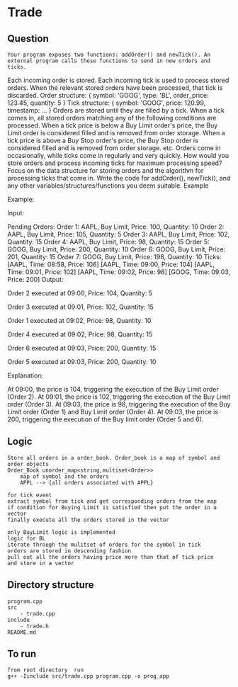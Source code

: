 # Trade

## Question
    Your program exposes two functions: addOrder() and newTick(). An external program calls these functions to send in new orders and ticks.
Each incoming order is stored.
Each incoming tick is used to process stored orders. When the relevant stored orders have been processed, that tick is discarded.
Order structure: { symbol: 'GOOG', type: 'BL', order_price: 123.45, quantity: 5 }
Tick structure: { symbol: 'GOOG', price: 120.99, timestamp: ... }
Orders are stored until they are filled by a tick. When a tick comes in, all stored orders matching any of the following conditions are processed.
When a tick price is below a Buy Limit order's price, the Buy Limit order is considered filled and is removed from order storage.
When a tick price is above a Buy Stop order's price, the Buy Stop order is considered filled and is removed from order storage.
etc.
Orders come in occasionally, while ticks come in regularly and very quickly.
How would you store orders and process incoming ticks for maximum processing speed? Focus on the data structure for storing orders and the algorithm for processing ticks that come in.
Write the code for addOrder(), newTick(), and any other variables/structures/functions you deem suitable.
Example

Example:

Input:

Pending Orders:
Order 1: AAPL, Buy Limit, Price: 100, Quantity: 10
Order 2: AAPL, Buy Limit, Price: 105, Quantity: 5
Order 3: AAPL, Buy Limit, Price: 102, Quantity: 15
Order 4: AAPL, Buy Limit, Price: 98, Quantity: 15
Order 5: GOOG, Buy Limit, Price: 200, Quantity: 10
Order 6: GOOG, Buy Limit, Price: 201, Quantity: 15
Order 7: GOOG, Buy Limit, Price: 198, Quantity: 10
Ticks:
[AAPL, Time: 08:58, Price: 106]
[AAPL, Time: 09:00, Price: 104]
[AAPL, Time: 09:01, Price: 102]
[AAPL, Time: 09:02, Price: 98]
[GOOG, Time: 09:03, Price: 200]
Output:

Order 2 executed at 09:00, Price: 104, Quantity: 5

Order 3 executed at 09:01, Price: 102, Quantity: 15

Order 1 executed at 09:02, Price: 98, Quantity: 10

Order 4 executed at 09:02, Price: 98, Quantity: 15

Order 6 executed at 09:03, Price: 200, Quantity: 15

Order 5 executed at 09:03, Price: 200, Quantity: 10

Explanation:

At 09:00, the price is 104, triggering the execution of the Buy Limit order (Order 2).
At 09:01, the price is 102, triggering the execution of the Buy Limit order (Order 3).
At 09:03, the price is 98, triggering the execution of the Buy Limit order (Order 1) and Buy Limit order (Order 4).
At 09:03, the price is 200, triggering the execution of the Buy limit order (Order 5 and 6).

## Logic

    Store all orders in a order_book. Order_book is a map of symbol and order objects
    Order_Book unorder_map<string,multiset<Order>>
        map of symbol and the orders
        APPL --> {all orders associated with APPL}
    
    for tick event
    extract symbol from tick and get corresponding orders from the map
    if condition for Buying Limit is satisfied then put the order in a vector
    finally execute all the orders stored in the vector

    only BuyLimit logic is implemented
    logic for BL
    iterate through the mulitset of orders for the symbol in tick
    orders are stored in descending fashion
    pull out all the orders having price more than that of tick price
    and store in a vector 


## Directory structure
    program.cpp
    src
        - trade.cpp
    include
        - trade.h
    README.md

## To run
    from root directory  run
    g++ -Iinclude src/trade.cpp program.cpp -o prog_app

